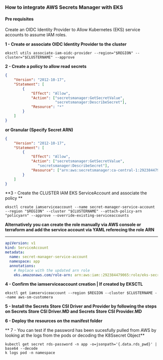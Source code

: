 ### How to integrate AWS Secrets Manager with EKS

#### Pre requisites

Create an OIDC Identity Provider to Allow Kubernetes (EKS) service accounts to assume IAM roles. 

**1 - Create or associate OIDC Identity Provider to the cluster**

    eksctl utils associate-iam-oidc-provider --region="$REGION" --cluster="$CLUSTERNAME" --approve

**2 -  Create a policy to allow read secrets**
```json
{
    "Version": "2012-10-17",
    "Statement": [
        {
            "Effect": "Allow",
            "Action": ["secretsmanager:GetSecretValue", 
                       "secretsmanager:DescribeSecret"],
            "Resource": "*"
        }
    ]
}
```
**or Granular (Specify Secret ARN)**
```json
{
    "Version": "2012-10-17",
    "Statement": [
        {
            "Effect": "Allow",
            "Action": ["secretsmanager:GetSecretValue", 
               "secretsmanager:DescribeSecret"],
            "Resource": ["arn:aws:secretsmanager:ca-central-1:292384479065:secret:customer-a-mR9HPa"]
        }
    ]
}
```

**3 - Create the CLUSTER IAM EKS ServiceAccount and associate the policy 
**

    eksctl create iamserviceaccount --name secret-manager-service-account --region "$REGION" --cluster "$CLUSTERNAME" --attach-policy-arn "policyarn" --approve --override-existing-serviceaccounts


**Alternatively you can create the role manually via AWS console or terraform and add the service account via YAML referecing the role ARN**

---
```yaml
apiVersion: v1
kind: ServiceAccount
metadata:
  name: secret-manager-service-account
  namespace: app
  annotations:
    # Replace with the updated arn role
    eks.amazonaws.com/role-arn: arn:aws:iam::292384479065:role/eks-secret-manager-role
```

**4 - Confirm the iamserviceaccount creation | If created by EKSCTL**

    eksctl get iamserviceaccount --region $REGION --cluster $CLUSTERNAME --name aws-sm-customera
	

**5 - Install the Secrets Store CSI Driver and Provider by following the steps on Secrets Store CSI Driver.MD and Secrets Store CSI Provider.MD**

**6 - Deploy the resources on the manifest folder**

** 7 - You can test if the password has been sucesfully pulled from AWS by looking at the logs from the pods or decoding the K8Ssecret Object**

    kubectl get secret rds-password -n app -o=jsonpath='{.data.rds_pwd}' | base64 --decode 
    k logs pod -n namespace
